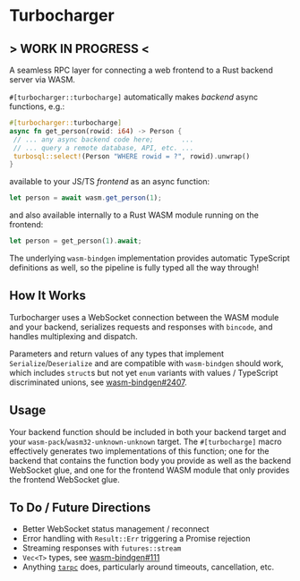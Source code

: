 # Turbocharger

## > WORK IN PROGRESS <

A seamless RPC layer for connecting a web frontend to a Rust backend server via WASM.

`#[turbocharger::turbocharge]` automatically makes *backend* async functions, e.g.:

```rust
#[turbocharger::turbocharge]
async fn get_person(rowid: i64) -> Person {
 // ... any async backend code here;       ...
 // ... query a remote database, API, etc. ...
 turbosql::select!(Person "WHERE rowid = ?", rowid).unwrap()
}
```

available to your JS/TS *frontend* as an async function:

```js
let person = await wasm.get_person(1);
```

and also available internally to a Rust WASM module running on the frontend:

```rust
let person = get_person(1).await;
```

The underlying `wasm-bindgen` implementation provides automatic TypeScript definitions as well, so the pipeline is fully typed all the way through!

## How It Works

Turbocharger uses a WebSocket connection between the WASM module and your backend, serializes requests and responses with `bincode`, and handles multiplexing and dispatch.

Parameters and return values of any types that implement `Serialize`/`Deserialize` and are compatible with `wasm-bindgen` should work, which includes `struct`s but not yet `enum` variants with values / TypeScript discriminated unions, see [wasm-bindgen#2407](https://github.com/rustwasm/wasm-bindgen/issues/2407).

## Usage

Your backend function should be included in both your backend target and your `wasm-pack`/`wasm32-unknown-unknown` target. The `#[turbocharge]` macro effectively generates two implementations of this function; one for the backend that contains the function body you provide as well as the backend WebSocket glue, and one for the frontend WASM module that only provides the frontend WebSocket glue.

## To Do / Future Directions

- Better WebSocket status management / reconnect
- Error handling with `Result::Err` triggering a Promise rejection
- Streaming responses with `futures::stream`
- `Vec<T>` types, see [wasm-bindgen#111](https://github.com/rustwasm/wasm-bindgen/issues/111)
- Anything [`tarpc`](https://github.com/google/tarpc) does, particularly around timeouts, cancellation, etc.